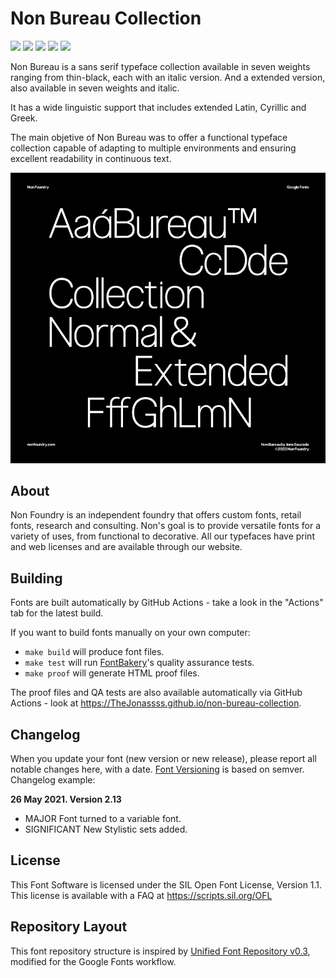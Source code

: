 # Non Bureau Collection

[![][Fontbakery]](https://TheJonassss.github.io/non-bureau-collection/fontbakery/fontbakery-report.html)
[![][Universal]](https://TheJonassss.github.io/non-bureau-collection/fontbakery/fontbakery-report.html)
[![][GF Profile]](https://TheJonassss.github.io/non-bureau-collection/fontbakery/fontbakery-report.html)
[![][Outline Correctness]](https://TheJonassss.github.io/non-bureau-collection/fontbakery/fontbakery-report.html)
[![][Shaping]](https://TheJonassss.github.io/non-bureau-collection/fontbakery/fontbakery-report.html)

[Fontbakery]: https://img.shields.io/endpoint?url=https%3A%2F%2Fraw.githubusercontent.com%2FTheJonassss%2Fnon-bureau-collection%2Fgh-pages%2Fbadges%2Foverall.json
[GF Profile]: https://img.shields.io/endpoint?url=https%3A%2F%2Fraw.githubusercontent.com%2FTheJonassss%2Fnon-bureau-collection%2Fgh-pages%2Fbadges%2FGoogleFonts.json
[Outline Correctness]: https://img.shields.io/endpoint?url=https%3A%2F%2Fraw.githubusercontent.com%2FTheJonassss%2Fnon-bureau-collection%2Fgh-pages%2Fbadges%2FOutlineCorrectnessChecks.json
[Shaping]: https://img.shields.io/endpoint?url=https%3A%2F%2Fraw.githubusercontent.com%2FTheJonassss%2Fnon-bureau-collection%2Fgh-pages%2Fbadges%2FShapingChecks.json
[Universal]: https://img.shields.io/endpoint?url=https%3A%2F%2Fraw.githubusercontent.com%2FTheJonassss%2Fnon-bureau-collection%2Fgh-pages%2Fbadges%2FUniversal.json

Non Bureau is a sans serif typeface collection available in seven weights ranging from thin-black, each with an italic version. And a extended version, also available in seven weights and italic.

It has a wide linguistic support that includes extended Latin, Cyrillic and Greek.

The main objetive of Non Bureau was to offer a functional typeface collection capable of adapting to multiple environments and ensuring excellent readability in continuous text.


![Sample Image](documentation/image1.png)

## About

Non Foundry is an independent foundry that offers custom fonts, retail fonts, research and consulting. Non's goal is to provide versatile fonts for a variety of uses, from functional to decorative. All our typefaces have print and web licenses and are available through our website.

## Building

Fonts are built automatically by GitHub Actions - take a look in the "Actions" tab for the latest build.

If you want to build fonts manually on your own computer:

* `make build` will produce font files.
* `make test` will run [FontBakery](https://github.com/googlefonts/fontbakery)'s quality assurance tests.
* `make proof` will generate HTML proof files.

The proof files and QA tests are also available automatically via GitHub Actions - look at https://TheJonassss.github.io/non-bureau-collection.

## Changelog

When you update your font (new version or new release), please report all notable changes here, with a date.
[Font Versioning](https://github.com/googlefonts/gf-docs/tree/main/Spec#font-versioning) is based on semver. 
Changelog example:

**26 May 2021. Version 2.13**
- MAJOR Font turned to a variable font.
- SIGNIFICANT New Stylistic sets added.

## License

This Font Software is licensed under the SIL Open Font License, Version 1.1.
This license is available with a FAQ at
https://scripts.sil.org/OFL

## Repository Layout

This font repository structure is inspired by [Unified Font Repository v0.3](https://github.com/unified-font-repository/Unified-Font-Repository), modified for the Google Fonts workflow.
